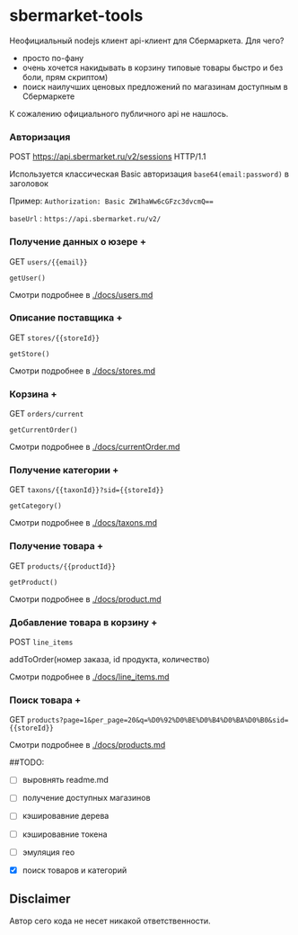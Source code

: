# sbermarket-tools
Неофициальный nodejs клиент api-клиент для Сбермаркета. Для чего?
- просто по-фану
- очень хочется  накидывать в корзину типовые товары быстро и без боли, прям скриптом)
- поиск наилучших ценовых предложений по магазинам доступным в Сбермаркете

К сожалению официального публичного api не нашлось.


### Авторизация

POST https://api.sbermarket.ru/v2/sessions HTTP/1.1

Используется классическая Basic авторизация `base64(email:password)` в заголовок

Пример: `Authorization: Basic ZW1haWw6cGFzc3dvcmQ==`

`baseUrl` : `https://api.sbermarket.ru/v2/`

### Получение данных о юзере +
GET `users/{{email}}`

`getUser()`

Смотри подробнее в [./docs/users.md](./docs/users.md)

### Описание поставщика +
GET `stores/{{storeId}}`

`getStore()`


Смотри подробнее в [./docs/stores.md](./docs/stores.md)


### Корзина +
GET `orders/current`

`getCurrentOrder()`

Смотри подробнее в [./docs/currentOrder.md](./docs/currentOrder.md)


### Получение категории +
GET `taxons/{{taxonId}}?sid={{storeId}}`

`getCategory()`

Смотри подробнее в [./docs/taxons.md](./docs/taxons.md)


### Получение товара +
GET `products/{{productId}}`

`getProduct()`

Смотри подробнее в [./docs/product.md](./docs/product.md)


### Добавление товара в корзину +
POST `line_items`

addToOrder(номер заказа, id продукта, количество)

Смотри подробнее в [./docs/line_items.md](./docs/line_items.md)


### Поиск товара +
GET `products?page=1&per_page=20&q=%D0%92%D0%BE%D0%B4%D0%BA%D0%B0&sid={{storeId}}`

Смотри подробнее в [./docs/products.md](./docs/products.md)


##TODO:
- [ ] выровнять readme.md
- [ ] получение доступных магазинов
- [ ] кэшировавние дерева
- [ ] кэшировавние токена
- [ ] эмуляция гео
- [x] поиск товаров и категорий


## Disclaimer
Автор сего кода не несет никакой ответственности.
